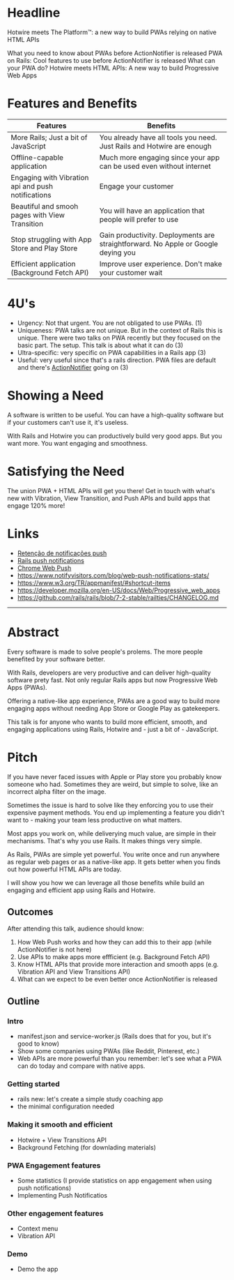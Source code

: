 # Headline

Hotwire meets The Platform™: a new way to build PWAs relying on native HTML APIs

What you need to know about PWAs before ActionNotifier is released
PWA on Rails: Cool features to use before ActionNotifier is released
What can your PWA do?
Hotwire meets HTML APIs: A new way to build Progressive Web Apps

# Features and Benefits

| Features | Benefits |
| --- | --- |
| More Rails; Just a bit of JavaScript | You already have all tools you need. Just Rails and Hotwire are enough |
| Offline-capable application | Much more engaging since your app can be used even without internet |
| Engaging with Vibration api and push notifications | Engage your customer |
| Beautiful and smooh pages with View Transition | You will have an application that people will prefer to use |
| Stop struggling with App Store and Play Store | Gain productivity. Deployments are straightforward. No Apple or Google deying you |
| Efficient application (Background Fetch API) | Improve user experience. Don't make your customer wait |

# 4U's

- Urgency: Not that urgent. You are not obligated to use PWAs. (1)
- Uniqueness: PWA talks are not unique. But in the context of Rails this is unique. There were two talks on PWA recently but they focused on the basic part. The setup. This talk is about what it can do (3)
- Ultra-specific: very specific on PWA capabilities in a Rails app (3)
- Useful: very useful since that's a rails direction. PWA files are default and there's [ActionNotifier](https://github.com/rails/rails/issues/50454) going on (3)

# Showing a Need

A software is written to be useful. You can have a high-quality software but if your customers can't use it, it's useless.

With Rails and Hotwire you can productively build very good apps. But you want more. You want engaging and smoothness.

# Satisfying the Need

The union PWA + HTML APIs will get you there! Get in touch with what's new with Vibration, View Transition, and Push
APIs and build apps that engage 120% more!

# Links

- [Retenção de notificações push](https://www.mobiloud.com/blog/push-notification-statistics#push-notification-retention-statistics)
- [Rails push notifications](https://joyofrails.com/articles/web-push-notifications-from-rails)
- [Chrome Web Push](https://developer.chrome.com/docs/extensions/how-to/integrate/web-push)
- https://www.notifyvisitors.com/blog/web-push-notifications-stats/
- https://www.w3.org/TR/appmanifest/#shortcut-items
- https://developer.mozilla.org/en-US/docs/Web/Progressive_web_apps
- https://github.com/rails/rails/blob/7-2-stable/railties/CHANGELOG.md

---

# Abstract

Every software is made to solve people's prolems. The more people benefited by your software better.

With Rails, developers are very productive and can deliver high-quality software prety fast. Not only regular Rails apps but now Progressive Web Apps (PWAs).

Offering a native-like app experience, PWAs are a good way to build more engaging apps without needing App Store or Google Play as gatekeepers.

This talk is for anyone who wants to build more efficient, smooth, and engaging applications using Rails, Hotwire and - just a bit of - JavaScript.

# Pitch

If you have never faced issues with Apple or Play store you probably know someone who had. Sometimes they are weird, but simple to solve, like an incorrect alpha filter on the image.

Sometimes the issue is hard to solve like they enforcing you to use their expensive payment methods. You end up implementing a feature you didn't want to - making your team less productive on what matters.

Most apps you work on, while deliverying much value, are simple in their mechanisms. That's why you use Rails. It makes things very simple.

As Rails, PWAs are simple yet powerful. You write once and run anywhere as regular web pages or as a native-like app. It gets better when you finds out how powerful HTML APIs are today.

I will show you how we can leverage all those benefits while build an engaging and efficient app using Rails and Hotwire.

## Outcomes

After attending this talk, audience should know:

1. How Web Push works and how they can add this to their app (while ActionNotifier is not here)
2. Use APIs to make apps more effficient (e.g. Background Fetch API)
3. Know HTML APIs that provide more interaction and smooth apps (e.g. Vibration API and View Transitions API)
4. What can we expect to be even better once ActionNotifier is released

## Outline

### Intro

- manifest.json and service-worker.js (Rails does that for you, but it's good to know)
- Show some companies using PWAs (like Reddit, Pinterest, etc.)
- Web APIs are more powerful than you remember: let's see what a PWA can do today and compare with native apps.

### Getting started

- rails new: let's create a simple study coaching app
- the minimal configuration needed

### Making it smooth and efficient

- Hotwire + View Transitions API
- Background Fetching (for downlading materials)

### PWA Engagement features

- Some statistics (I provide statistics on app engagement when using push notifications)
- Implementing Push Notificatios

### Other engagement features

- Context menu
- Vibration API

### Demo

- Demo the app
